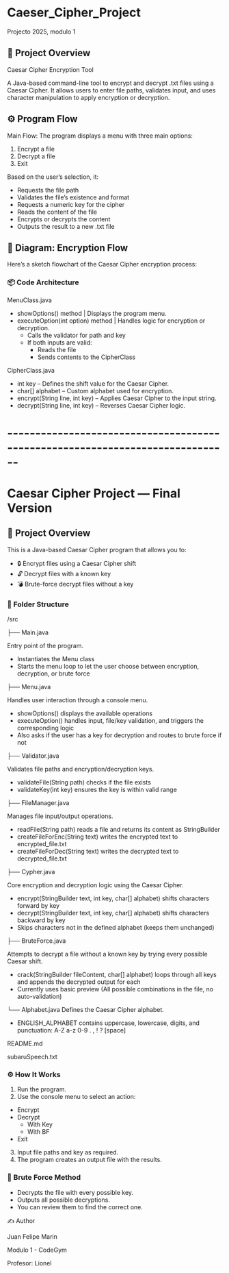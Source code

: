 # Caeser_Cipher_Project
Projecto 2025, modulo 1
## 🧠 Project Overview
Caesar Cipher Encryption Tool

A Java-based command-line tool to encrypt and decrypt .txt files using a Caesar Cipher. It allows users to enter file paths, validates input, and uses character manipulation to apply encryption or decryption.
## ⚙️ Program Flow
Main Flow:
The program displays a menu with three main options:
1. Encrypt a file
2. Decrypt a file
3. Exit

Based on the user’s selection, it:
- Requests the file path
- Validates the file’s existence and format
- Requests a numeric key for the cipher
- Reads the content of the file
- Encrypts or decrypts the content
- Outputs the result to a new .txt file

## 🔄 Diagram: Encryption Flow
Here’s a sketch flowchart of the Caesar Cipher encryption process:

### 📦 Code Architecture
MenuClass.java
- showOptions() method | Displays the program menu.
- executeOption(int option) method | Handles logic for encryption or decryption.
  - Calls the validator for path and key
  - If both inputs are valid:
    - Reads the file
    - Sends contents to the CipherClass

CipherClass.java
- int key – Defines the shift value for the Caesar Cipher.
- char[] alphabet – Custom alphabet used for encryption.
- encrypt(String line, int key) – Applies Caesar Cipher to the input string.
- decrypt(String line, int key) – Reverses Caesar Cipher logic.

# ------------------------------------------------------------------------------

# Caesar Cipher Project — Final Version
## 📌 Project Overview
This is a Java-based Caesar Cipher program that allows you to:

- 🔒 Encrypt files using a Caesar Cipher shift
- 🔓 Decrypt files with a known key
- 💣 Brute-force decrypt files without a key

### 📁 Folder Structure
/src

├── Main.java 

Entry point of the program.
- Instantiates the Menu class
- Starts the menu loop to let the user choose between encryption, decryption, or brute force
  
├── Menu.java

Handles user interaction through a console menu.
- showOptions() displays the available operations
- executeOption() handles input, file/key validation, and triggers the corresponding logic
- Also asks if the user has a key for decryption and routes to brute force if not

  
├── Validator.java
  
Validates file paths and encryption/decryption keys.
- validateFile(String path) checks if the file exists
- validateKey(int key) ensures the key is within valid range 

├── FileManager.java

Manages file input/output operations.
- readFile(String path) reads a file and returns its content as StringBuilder
- createFileForEnc(String text) writes the encrypted text to encrypted_file.txt
- createFileForDec(String text) writes the decrypted text to decrypted_file.txt
  
├── Cypher.java

Core encryption and decryption logic using the Caesar Cipher.
- encrypt(StringBuilder text, int key, char[] alphabet) shifts characters forward by key
- decrypt(StringBuilder text, int key, char[] alphabet) shifts characters backward by key
- Skips characters not in the defined alphabet (keeps them unchanged)
  
├── BruteForce.java

Attempts to decrypt a file without a known key by trying every possible Caesar shift.
- crack(StringBuilder fileContent, char[] alphabet) loops through all keys and appends the decrypted output for each
- Currently uses basic preview (All possible combinations in the file, no auto-validation)
  
└── Alphabet.java
Defines the Caesar Cipher alphabet.
- ENGLISH_ALPHABET contains uppercase, lowercase, digits, and punctuation:
A-Z a-z 0-9 . , ! ? [space]
  
README.md

subaruSpeech.txt

### ⚙️ How It Works
1. Run the program.
2.  Use the console menu to select an action:
- Encrypt
- Decrypt
  - With Key
  - With BF
- Exit

3. Input file paths and key as required.
4. The program creates an output file with the results.

### 🧠 Brute Force Method
- Decrypts the file with every possible key.
- Outputs all possible decryptions.
- You can review them to find the correct one.

✍️ Author

Juan Felipe Marin

Modulo 1 - CodeGym

Profesor: Lionel 
